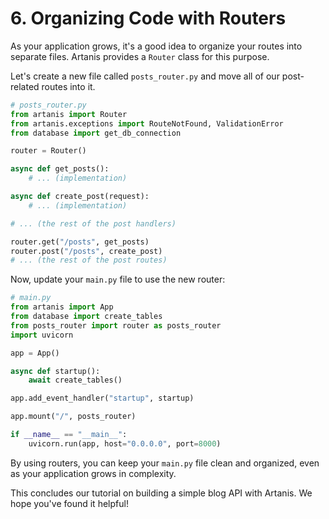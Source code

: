 # 6. Organizing Code with Routers

As your application grows, it's a good idea to organize your routes into separate files. Artanis provides a `Router` class for this purpose.

Let's create a new file called `posts_router.py` and move all of our post-related routes into it.

```python
# posts_router.py
from artanis import Router
from artanis.exceptions import RouteNotFound, ValidationError
from database import get_db_connection

router = Router()

async def get_posts():
    # ... (implementation)

async def create_post(request):
    # ... (implementation)

# ... (the rest of the post handlers)

router.get("/posts", get_posts)
router.post("/posts", create_post)
# ... (the rest of the post routes)
```

Now, update your `main.py` file to use the new router:

```python
# main.py
from artanis import App
from database import create_tables
from posts_router import router as posts_router
import uvicorn

app = App()

async def startup():
    await create_tables()

app.add_event_handler("startup", startup)

app.mount("/", posts_router)

if __name__ == "__main__":
    uvicorn.run(app, host="0.0.0.0", port=8000)
```

By using routers, you can keep your `main.py` file clean and organized, even as your application grows in complexity.

This concludes our tutorial on building a simple blog API with Artanis. We hope you've found it helpful!
